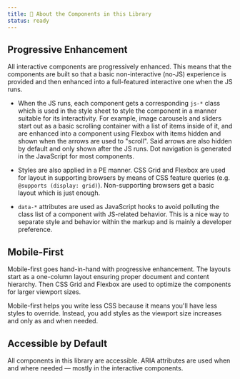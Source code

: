 ```yaml
---
title: 📝 About the Components in this Library
status: ready
---
```


## Progressive Enhancement

All interactive components are progressively enhanced. This means that the components are built so that a basic non-interactive (no-JS) experience is provided and then enhanced into a full-featured interactive one when the JS runs.

- When the JS runs, each component gets a corresponding `js-*` class which is used in the style sheet to style the component in a manner suitable for its interactivity. For example, image carousels and sliders start out as a basic scrolling container with a list of items inside of it, and are enhanced into a component using Flexbox with items hidden and shown when the arrows are used to "scroll". Said arrows are also hidden by default and only shown after the JS runs. Dot navigation is generated in the JavaScript for most components.

- Styles are also applied in a PE manner. CSS Grid and Flexbox are used for layout in supporting browsers by means of CSS feature queries (e.g. `@supports (display: grid)`). Non-supporting browsers get a basic layout which is just enough.

- `data-*` attributes are used as JavaScript hooks to avoid polluting the class list of a component with JS-related behavior. This is a nice way to separate style and behavior within the markup and is mainly a developer preference.

## Mobile-First

Mobile-first goes hand-in-hand with progressive enhancement. The layouts start as a one-column layout ensuring proper document and content hierarchy. Then CSS Grid and Flexbox are used to optimize the components for larger viewport sizes. 

Mobile-first helps you write less CSS because it means you'll have less styles to override. Instead, you add styles as the viewport size increases and only as and when needed.

## Accessible by Default

All components in this library are accessible. ARIA attributes are used when and where needed — mostly in the interactive components.

